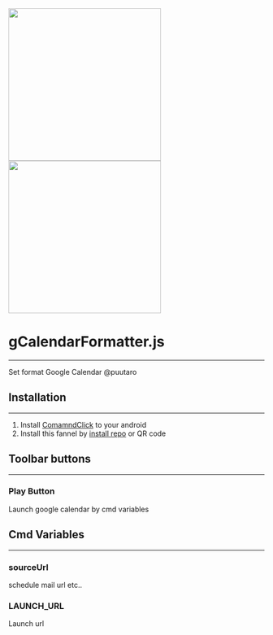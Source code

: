 
<div><img src="https://github.com/puutaro/clipFormatMaker/assets/55217593/56ae407d-dddd-4a75-91d8-423e98f94a3a" width="300"></div>
  
<div><img src="https://github.com/puutaro/selectTyper/assets/55217593/555e8f5f-656a-4faf-bb76-f663c01cfe47" width="300"></div> 

# gCalendarFormatter.js
----------------

Set format Google Calendar @puutaro

## Installation
--------------

1. Install [ComamndClick](https://github.com/puutaro/CommandClick#app-installation) to your android
2. Install this fannel by [install repo](https://github.com/puutaro/CommandClick/blob/master/USAGE.md#install-fannel) or QR code


## Toolbar buttons
---------------------

### Play Button
Launch google calendar by cmd variables

## Cmd Variables
--------

### sourceUrl
schedule mail url etc..

### LAUNCH_URL
Launch url
